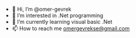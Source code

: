 - 👋 Hi, I’m @omer-gevrek
- 👀 I’m interested in .Net programming
- 🌱 I’m currently learning visual basic .Net
- 📫 How to reach me omergevrekse@gmail.com

<!---
omer-gevrek/omer-gevrek is a ✨ special ✨ repository because its `README.md` (this file) appears on your GitHub profile.
You can click the Preview link to take a look at your changes.
--->
